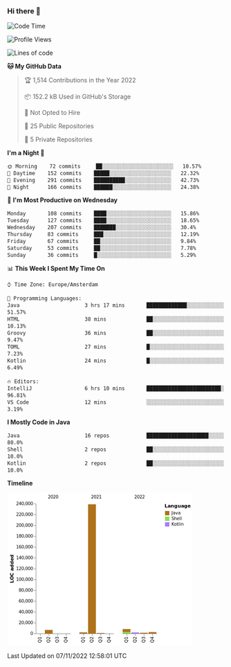 ### Hi there 👋


<!--START_SECTION:waka-->
![Code Time](http://img.shields.io/badge/Code%20Time-2%2C588%20hrs%205%20mins-blue)

![Profile Views](http://img.shields.io/badge/Profile%20Views-0-blue)

![Lines of code](https://img.shields.io/badge/From%20Hello%20World%20I%27ve%20Written-263%20Thousand%20lines%20of%20code-blue)

**🐱 My GitHub Data** 

> 🏆 1,514 Contributions in the Year 2022
 > 
> 📦 152.2 kB Used in GitHub's Storage 
 > 
> 🚫 Not Opted to Hire
 > 
> 📜 25 Public Repositories 
 > 
> 🔑 5 Private Repositories  
 > 
**I'm a Night 🦉** 

```text
🌞 Morning    72 commits     ██░░░░░░░░░░░░░░░░░░░░░░░   10.57% 
🌆 Daytime    152 commits    █████░░░░░░░░░░░░░░░░░░░░   22.32% 
🌃 Evening    291 commits    ██████████░░░░░░░░░░░░░░░   42.73% 
🌙 Night      166 commits    ██████░░░░░░░░░░░░░░░░░░░   24.38%

```
📅 **I'm Most Productive on Wednesday** 

```text
Monday       108 commits    ████░░░░░░░░░░░░░░░░░░░░░   15.86% 
Tuesday      127 commits    ████░░░░░░░░░░░░░░░░░░░░░   18.65% 
Wednesday    207 commits    ███████░░░░░░░░░░░░░░░░░░   30.4% 
Thursday     83 commits     ███░░░░░░░░░░░░░░░░░░░░░░   12.19% 
Friday       67 commits     ██░░░░░░░░░░░░░░░░░░░░░░░   9.84% 
Saturday     53 commits     ██░░░░░░░░░░░░░░░░░░░░░░░   7.78% 
Sunday       36 commits     █░░░░░░░░░░░░░░░░░░░░░░░░   5.29%

```


📊 **This Week I Spent My Time On** 

```text
⌚︎ Time Zone: Europe/Amsterdam

💬 Programming Languages: 
Java                     3 hrs 17 mins       █████████████░░░░░░░░░░░░   51.57% 
HTML                     38 mins             ██░░░░░░░░░░░░░░░░░░░░░░░   10.13% 
Groovy                   36 mins             ██░░░░░░░░░░░░░░░░░░░░░░░   9.47% 
TOML                     27 mins             █░░░░░░░░░░░░░░░░░░░░░░░░   7.23% 
Kotlin                   24 mins             █░░░░░░░░░░░░░░░░░░░░░░░░   6.49%

🔥 Editors: 
IntelliJ                 6 hrs 10 mins       ████████████████████████░   96.81% 
VS Code                  12 mins             ░░░░░░░░░░░░░░░░░░░░░░░░░   3.19%

```

**I Mostly Code in Java** 

```text
Java                     16 repos            ████████████████████░░░░░   80.0% 
Shell                    2 repos             ██░░░░░░░░░░░░░░░░░░░░░░░   10.0% 
Kotlin                   2 repos             ██░░░░░░░░░░░░░░░░░░░░░░░   10.0%

```


**Timeline**

![Chart not found](https://raw.githubusercontent.com/powercasgamer/powercasgamer/master/charts/bar_graph.png) 


 Last Updated on 07/11/2022 12:58:01 UTC
<!--END_SECTION:waka-->

